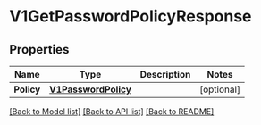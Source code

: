 # V1GetPasswordPolicyResponse

## Properties

Name | Type | Description | Notes
------------ | ------------- | ------------- | -------------
**Policy** | [**V1PasswordPolicy**](v1PasswordPolicy.md) |  | [optional] 

[[Back to Model list]](../README.md#documentation-for-models) [[Back to API list]](../README.md#documentation-for-api-endpoints) [[Back to README]](../README.md)


